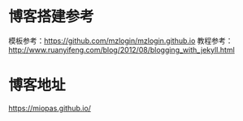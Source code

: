 # 博客搭建参考
模板参考：https://github.com/mzlogin/mzlogin.github.io
教程参考：http://www.ruanyifeng.com/blog/2012/08/blogging_with_jekyll.html

# 博客地址
https://miopas.github.io/
